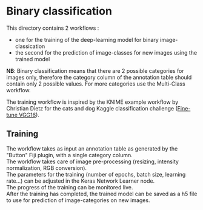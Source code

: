 # Binary classification
This directory contains 2 workflows :
- one for the training of the deep-learning model for binary image-classication  
- the second for the prediction of image-classes for new images using the trained model

__NB__: Binary classification means that there are 2 possible categories for images only, therefore the category column of the annotation table
should contain only 2 possible values. For more categories use the Multi-Class workflow.

The training workflow is inspired by the KNIME example workflow by Christian Dietz for the cats and dog Kaggle classification challenge ([Fine-tune VGG16](https://kni.me/w/EUWPBdnVuIxuFMGf)).

## Training
The workflow takes as input an annotation table as generated by the "Button" Fiji plugin, with a single category column.  
The workflow takes care of image pre-processing (resizing, intensity normalization, RGB conversion).  
The parameters for the training (number of epochs, batch size, learning rate...) can be adjusted in the Keras Network Learner node.  
The progress of the training can be monitored live.  
After the training has completed, the trained model can be saved as a h5 file to use for prediction of image-categories on new images.

